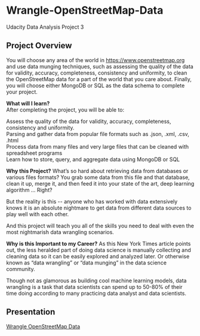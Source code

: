 # Wrangle-OpenStreetMap-Data
Udacity Data Analysis Project 3

## Project Overview

You will choose any area of the world in https://www.openstreetmap.org and use data munging techniques, such as assessing the quality of the data for validity, accuracy, completeness, consistency and uniformity, to clean the OpenStreetMap data for a part of the world that you care about. Finally, you will choose either MongoDB or SQL as the data schema to complete your project.

**What will I learn?**<br>
After completing the project, you will be able to:

Assess the quality of the data for validity, accuracy, completeness, consistency and uniformity.<br>
Parsing and gather data from popular file formats such as .json, .xml, .csv, .html<br>
Process data from many files and very large files that can be cleaned with spreadsheet programs<br>
Learn how to store, query, and aggregate data using MongoDB or SQL<br>

**Why this Project?**
What’s so hard about retrieving data from databases or various files formats? You grab some data from this file and that database, clean it up, merge it, and then feed it into your state of the art, deep learning algorithm … Right?

But the reality is this -- anyone who has worked with data extensively knows it is an absolute nightmare to get data from different data sources to play well with each other.

And this project will teach you all of the skills you need to deal with even the most nightmarish data wrangling scenarios.

**Why is this Important to my Career?**
As this New York Times article points out, the less heralded part of doing data science is manually collecting and cleaning data so it can be easily explored and analyzed later. Or otherwise known as “data wrangling” or “data munging” in the data science community.

Though not as glamorous as building cool machine learning models, data wrangling is a task that data scientists can spend up to 50-80% of their time doing according to many practicing data analyst and data scientists.

## Presentation
[Wrangle OpenStreetMap Data](https://baocongchen.github.io/Wrangle-OpenStreetMap-Data/ "Wrangle OpenStreetMap Data")
